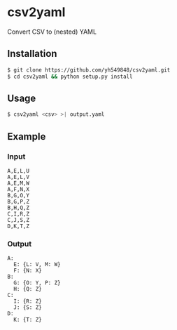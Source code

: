 csv2yaml
========
Convert CSV to (nested) YAML

## Installation

```bash
$ git clone https://github.com/yh549848/csv2yaml.git
$ cd csv2yaml && python setup.py install
```

## Usage

```bash
$ csv2yaml <csv> >| output.yaml
```

## Example
### Input

```
A,E,L,U
A,E,L,V
A,E,M,W
A,F,N,X
B,G,O,Y
B,G,P,Z
B,H,Q,Z
C,I,R,Z
C,J,S,Z
D,K,T,Z
```

### Output
```
A:
  E: {L: V, M: W}
  F: {N: X}
B:
  G: {O: Y, P: Z}
  H: {Q: Z}
C:
  I: {R: Z}
  J: {S: Z}
D:
  K: {T: Z}
```

